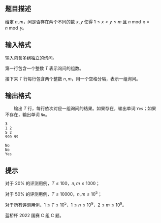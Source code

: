 ## 题目描述
给定 $n, m$，问是否存在两个不同的数 $x,y$ 使得 $1 \le x < y \le m$ 且 $n \bmod x = n \bmod ⁡y$。

## 输入格式
输入包含多组独立的询问。

第一行包含一个整数 $T$ 表示询问的组数。

接下来 $T$ 行每行包含两个整数 $n,m$，用一个空格分隔，表示一组询问。

## 输出格式
  输出 $T$ 行，每行依次对应一组询问的结果。如果存在，输出单词 `Yes`；如果不存在，输出单词 `No`。

```input1
3
1 2
5 2
999 99
```

```output1
No
No
Yes
```

## 提示
对于 $20\%$ 的评测用例，$T \le 100$，$n, m \le 1000$；

对于 $50\%$ 的评测用例，$T \le 10000$，$n, m \le 10^5$；

对于所有评测用例，$1\le T \le 10^5$，$1\le n\le 10^9$，$2\le m \le 10^9$。

蓝桥杯 2022 国赛 C 组 C 题。

